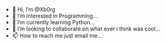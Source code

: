 - 👋 Hi, I’m @Xb0rg
- 👀 I’m interested in Programming...
- 🌱 I’m currently learning Python...
- 💞️ I’m looking to collaborate on what ever i think was cool...
- 📫 How to reach me just email me...

<!---
Xb0rg/Xb0rg is a ✨ special ✨ repository because its `README.md` (this file) appears on your GitHub profile.
You can click the Preview link to take a look at your changes.
--->

